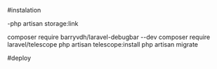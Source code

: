 #instalation

-php artisan  storage:link

composer require barryvdh/laravel-debugbar --dev
composer require laravel/telescope
php artisan telescope:install
php artisan migrate

#deploy